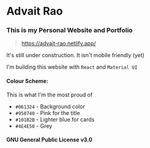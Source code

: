 # Advait Rao

### This is my Personal Website and Portfolio

> https://advait-rao.netlify.app/

It's still under construction. It isn't mobile friendly (yet)

I'm building this website with `React` and `Material UI`

#### Colour Scheme:

This is what I'm the most proud of

-   `#061324` - Background color
-   `#950740` - Pink for the title
-   `#101B2B` - Lighter blue for cards
-   `#4E4E50` - Grey

#### GNU General Public License v3.0

